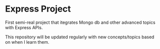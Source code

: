 # Express Project 
 First semi-real project that itegrates Mongo db and other advanced topics with Express APIs.

 This repository will be updated regularly with new concepts/topics based on when I learn them.
